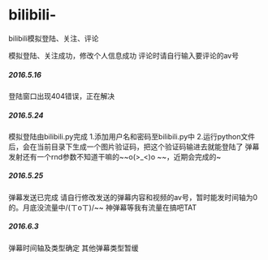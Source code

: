# bilibili-

bilibili模拟登陆、关注、评论

模拟登陆、关注成功，修改个人信息成功
评论时请自行输入要评论的av号

##### 2016.5.16
登陆窗口出现404错误，正在解决

##### 2016.5.24
模拟登陆由bilibili.py完成
1.添加用户名和密码至bilibili.py中
2.运行python文件后，会在当前目录下生成一个图片验证码，把这个验证码输进去就能登陆了
弹幕发射还有一个rnd参数不知道干嘛的~~o(>_<)o ~~，近期会完成的~

##### 2016.5.25
弹幕发送已完成
请自行修改发送的弹幕内容和视频的av号，暂时能发时间轴为0的。月底没流量中/(ㄒoㄒ)/~~
神弹幕等我有流量在搞吧TAT

##### 2016.6.3
弹幕时间轴及类型确定
其他弹幕类型暂缓
